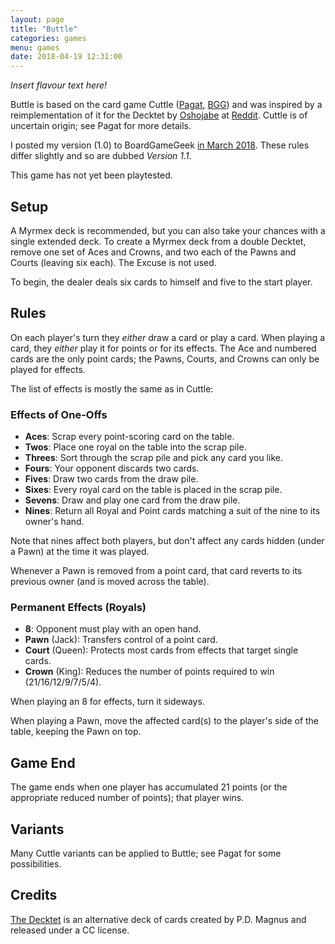 ```yaml
---
layout: page
title: "Buttle"
categories: games
menu: games
date: 2018-04-19 12:31:00
---
```


*Insert flavour text here!*

Buttle is based on the card game Cuttle ([Pagat](https://www.pagat.com/combat/cuttle.html), [BGG](https://boardgamegeek.com/boardgame/115370/cuttle)) and was inspired by a reimplementation of it for the Decktet by [Oshojabe](https://www.reddit.com/user/Oshojabe) at [Reddit](https://www.reddit.com/r/boardgames/comments/4h4kor/decktet_version_of_cuttle/).  Cuttle is of uncertain origin; see Pagat for more details.

I posted my version (1.0) to BoardGameGeek [in March 2018](https://boardgamegeek.com/thread/1952119/buttle-decktet-design-thought-experiment).  These rules differ slightly and so are dubbed *Version 1.1*.

This game has not yet been playtested.

## Setup

A Myrmex deck is recommended, but you can also take your chances with a single extended deck.
To create a Myrmex deck from a double Decktet, remove one set of Aces and Crowns, and two each of the Pawns and Courts (leaving six each).  The Excuse is not used.

To begin, the dealer deals six cards to himself and five to the start player.

## Rules

On each player's turn they *either* draw a card or play a card.  When playing a card, they *either* play it for points or for its effects.  The Ace and numbered cards are the only point cards; the Pawns, Courts, and Crowns can only be played for effects.

The list of effects is mostly the same as in Cuttle:

### Effects of One-Offs

* **Aces**: Scrap every point-scoring card on the table.
* **Twos**: Place one royal on the table into the scrap pile.
* **Threes**: Sort through the scrap pile and pick any card you like.
* **Fours**: Your opponent discards two cards.
* **Fives**: Draw two cards from the draw pile.
* **Sixes**: Every royal card on the table is placed in the scrap pile.
* **Sevens**: Draw and play one card from the draw pile.
* **Nines**: Return all Royal and Point cards matching a suit of the nine to its owner's hand.

Note that nines affect both players, but don't affect any cards hidden (under a Pawn) at the time it was played.

Whenever a Pawn is removed from a point card, that card reverts to its previous owner (and is moved across the table).

### Permanent Effects (Royals)

* **8**: Opponent must play with an open hand.
* **Pawn** (Jack): Transfers control of a point card. 
* **Court** (Queen): Protects most cards from effects that target single cards.
* **Crown** (King): Reduces the number of points required to win (21/16/12/9/7/5/4).

When playing an 8 for effects, turn it sideways.

When playing a Pawn, move the affected card(s) to the player's side of the table, keeping the Pawn on top.

## Game End

The game ends when one player has accumulated 21 points (or the appropriate reduced number of points); that player wins.

## Variants

Many Cuttle variants can be applied to Buttle; see Pagat for some possibilities.

## Credits

[The Decktet](http://www.decktet.com) is an alternative deck of cards created by P.D. Magnus and released under a CC license.
